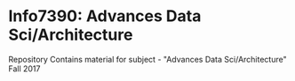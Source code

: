 # Info7390: Advances Data Sci/Architecture 

Repository Contains material for subject - "Advances Data Sci/Architecture" Fall 2017
